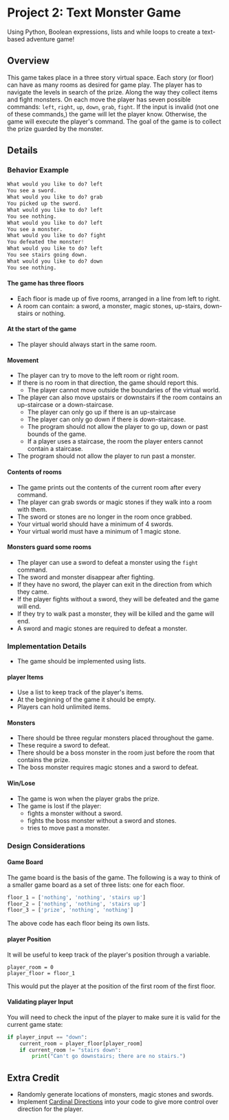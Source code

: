 # Project 2: Text Monster Game

Using Python, Boolean expressions, lists and while loops to create a text-based adventure game!

## Overview

This game takes place in a three story virtual space. Each story (or floor) can have as many rooms as desired for game play. The player has to navigate the levels in search of the prize. Along the way they collect items and fight monsters. On each move the player has seven possible commands: `left`, `right`, `up`, `down`, `grab`, `fight`. If the input is invalid (not one of these commands,) the game will let the player know. Otherwise, the game will execute the player's command. The goal of the game is to collect the prize guarded by the monster.

## Details

### Behavior Example

```python
What would you like to do? left
You see a sword.
What would you like to do? grab
You picked up the sword.
What would you like to do? left
You see nothing.
What would you like to do? left
You see a monster.
What would you like to do? fight
You defeated the monster!
What would you like to do? left
You see stairs going down.
What would you like to do? down
You see nothing.
```

#### The game has three floors

* Each floor is made up of five rooms, arranged in a line from left to right.
* A room can contain: a sword, a monster, magic stones, up-stairs, down-stairs or nothing.

#### At the start of the game

* The player should always start in the same room.

#### Movement

* The player can try to move to the left room or right room.
* If there is no room in that direction, the game should report this.
  * The player cannot move outside the boundaries of the virtual world.
* The player can also move upstairs or downstairs if the room contains an up-staircase or a down-staircase.
  * The player can only go up if there is an up-staircase
  * The player can only go down if there is down-staircase.
  * The program should not allow the player to go up, down or past bounds of the game.
  * If a player uses a staircase, the room the player enters cannot contain a staircase.
* The program should not allow the player to run past a monster.

#### Contents of rooms

* The game prints out the contents of the current room after every command.
* The player can grab swords or magic stones if they walk into a room with them.
* The sword or stones are no longer in the room once grabbed.
* Your virtual world should have a minimum of 4 swords.
* Your virtual world must have a minimum of 1 magic stone.

#### Monsters guard some rooms

* The player can use a sword to defeat a monster using the `fight` command.
* The sword and monster disappear after fighting.
* If they have no sword, the player can exit in the direction from which they came.
* If the player fights without a sword, they will be defeated and the game will end.
* If they try to walk past a monster, they will be killed and the game will end.
* A sword and magic stones are required to defeat a monster.

### Implementation Details

* The game should be implemented using lists.

#### player Items

* Use a list to keep track of the player's items.
* At the beginning of the game it should be empty.
* Players can hold unlimited items.

#### Monsters

* There should be three regular monsters placed throughout the game.
* These require a sword to defeat.
* There should be a boss monster in the room just before the room that contains the prize.
* The boss monster requires magic stones and a sword to defeat.

#### Win/Lose

* The game is won when the player grabs the prize.
* The game is lost if the player:
  * fights a monster without a sword.
  * fights the boss monster without a sword and stones.
  * tries to move past a monster.

### Design Considerations

#### Game Board

The game board is the basis of the game. The following is a way to think of a smaller game board as a set of three lists: one for each floor.

```python
floor_1 = ['nothing', 'nothing', 'stairs up']
floor_2 = ['nothing', 'nothing', 'stairs up']
floor_3 = ['prize', 'nothing', 'nothing']
```

The above code has each floor being its own lists.

#### player Position

It will be useful to keep track of the player's position through a variable.

```pythin
player_room = 0
player_floor = floor_1
```

This would put the player at the position of the first room of the first floor.

#### Validating player Input

You will need to check the input of the player to make sure it is valid for the current game state:

```python
if player_input == "down":
    current_room = player_floor[player_room]
    if current_room != "stairs down":
        print("Can't go downstairs; there are no stairs.")
```

## Extra Credit

* Randomly generate locations of monsters, magic stones and swords.
* Implement [Cardinal Directions](https://en.wikipedia.org/wiki/Cardinal_direction) into your code to give more control over direction for the player.
